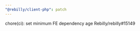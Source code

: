 ```yaml
---
"@rebilly/client-php": patch
---
```


chore(ci): set minimum FE dependency age Rebilly/rebilly#15149

